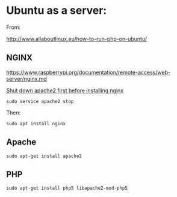 # Ubuntu as a server:

From: 

<http://www.allaboutlinux.eu/how-to-run-php-on-ubuntu/>


## NGINX

https://www.raspberrypi.org/documentation/remote-access/web-server/nginx.md
    
[Shut down apache2 first before installing nginx](https://askubuntu.com/a/788367)

    sudo service apache2 stop
    
Then:

    sudo apt install nginx
    
    
    

## Apache

    sudo apt-get install apache2

## PHP

    sudo apt-get install php5 libapache2-mod-php5

